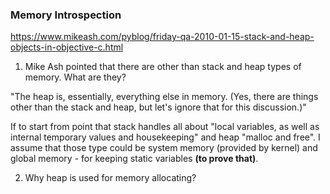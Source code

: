 ### Memory Introspection

https://www.mikeash.com/pyblog/friday-qa-2010-01-15-stack-and-heap-objects-in-objective-c.html

1. Mike Ash pointed that there are other than stack and heap types of memory. What are they?

"The heap is, essentially, everything else in memory. (Yes, there are things other than the stack and heap, but let's ignore that for this discussion.)"

If to start from point that stack handles all about "local variables, as well as internal temporary values and housekeeping" and heap "malloc and free". I assume that those type could be system memory (provided by kernel) and global memory - for keeping static variables **(to prove that)**.

2. Why heap is used for memory allocating?

